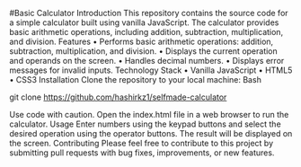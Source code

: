 #Basic Calculator
Introduction
This repository contains the source code for a simple calculator built using vanilla JavaScript. The calculator provides basic arithmetic operations, including addition, subtraction, multiplication, and division.
Features
•	Performs basic arithmetic operations: addition, subtraction, multiplication, and division.
•	Displays the current operation and operands on the screen.
•	Handles decimal numbers.
•	Displays error messages for invalid inputs.
Technology Stack
•	Vanilla JavaScript
•	HTML5
•	CSS3
Installation
Clone the repository to your local machine:
Bash

git clone https://github.com/hashirkz1/selfmade-calculator

Use code with caution. 
Open the index.html file in a web browser to run the calculator.
Usage
Enter numbers using the keypad buttons and select the desired operation using the operator buttons. The result will be displayed on the screen.
Contributing
Please feel free to contribute to this project by submitting pull requests with bug fixes, improvements, or new features.
